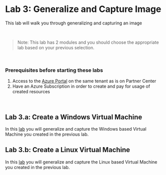 # Lab 3: Generalize and Capture Image

This lab will walk you through generalizing and capturing an image

<br />

> Note: This lab has 2 modules and you should choose the appropriate lab based on your previous selection.

<br />

### Prerequisites before starting these labs
1. Access to the [Azure Portal](https://portal.azure.com/#home) on the same tenant as is on Partner Center 
1. Have an Azure Subscription in order to create and pay for usage of created resources

<br />

## Lab 3.a: Create a Windows Virtual Machine
In this [lab](/Labs/Lab3%20-%20Generalize%20and%20Capture%20Image/Lab3.a%20-%20Generalize%20and%20Capture%20Windows%20Image) you will generalize and capture the Windows based Virtual Machine you created in the previous lab. 

## Lab 3.b: Create a Linux Virtual Machine
In this [lab](/Labs/Lab3%20-%20Generalize%20and%20Capture%20Image/Lab3.b%20-%20Generalize%20and%20Capture%20Linux%20Image) you will generalize and capture the Linux based Virtual Machine you created in the previous lab. 

